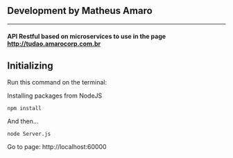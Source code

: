 # 
## Development by Matheus Amaro
---

#### API Restful based on microservices to use in the page http://tudao.amarocorp.com.br

## Initializing

Run this command on the terminal:

Installing packages from NodeJS
```
npm install
```

And then...

```
node Server.js
```

Go to page: http://localhost:60000
